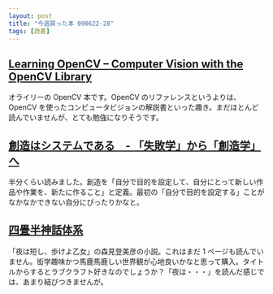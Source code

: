 ```yaml
---
layout: post
title: "今週買った本 090622-28"
tags: [読書]
---
```


## [Learning OpenCV &#8211; Computer Vision with the OpenCV Library](http://amazon.co.jp/o/ASIN/0596516134/nanataisan-22)

オライリーの OpenCV 本です。OpenCV のリファレンスというよりは、OpenCV を使ったコンピュータビジョンの解説書といった趣き。まだほとんど読んでいませんが、とても勉強になりそうです。

## [創造はシステムである　- 「失敗学」から「創造学」へ](http://amazon.co.jp/o/ASIN/4047101885/nanataisan-22)

半分くらい読みました。創造を「自分で目的を設定して、自分にとって新しい作品や作業を、新たに作ること」と定義。最初の「自分で目的を設定する」ことがなかなかできない自分にぴったりかなと。

## [四畳半神話体系](http://amazon.co.jp/o/ASIN/404387801X/nanataisan-22)

「夜は短し、歩けよ乙女」の森見登美彦の小説。これはまだ 1 ページも読んでいません。衒学趣味かつ馬鹿馬鹿しい世界観が心地良いかなと思って購入。タイトルからするとラブクラフト好きなのでしょうか？「夜は・・・」を読んだ感じでは、あまり結びつきませんが。
